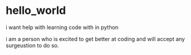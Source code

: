 # hello_world
i want help with learning code with in python



i am a person who is excited to get better at coding and  will accept any surgeustion to do so.

